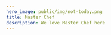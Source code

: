 ```yaml
---
hero_image: public/img/not-today.png
title: Master Chef
description: We love Master Chef here
---
```

